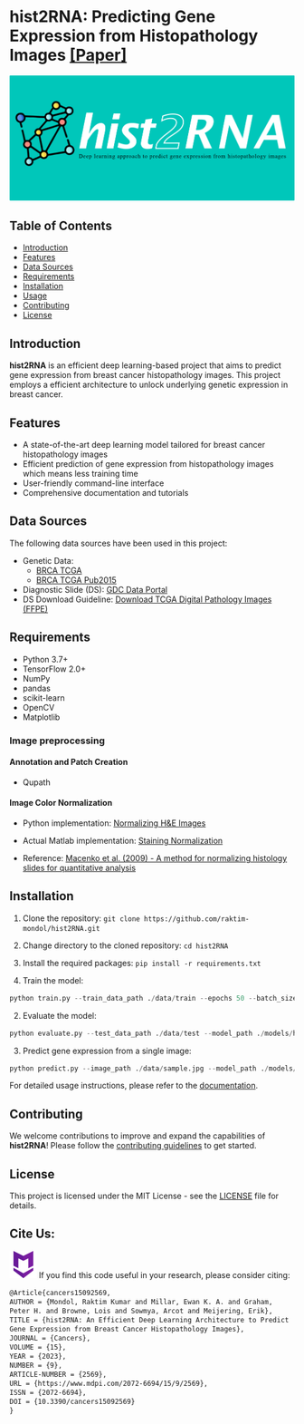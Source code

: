 # hist2RNA: Predicting Gene Expression from Histopathology Images [[Paper]](https://www.mdpi.com/2072-6694/15/9/2569)

![hist2RNA banner](https://github.com/raktim-mondol/hist2RNA/blob/main/banner_hist2RNA_updated.png)

## Table of Contents
- [Introduction](#introduction)
- [Features](#features)
- [Data Sources](#data-sources)
- [Requirements](#requirements)
- [Installation](#installation)
- [Usage](#usage)
- [Contributing](#contributing)
- [License](#license)

## Introduction

**hist2RNA** is an efficient deep learning-based project that aims to predict gene expression from breast cancer histopathology images. This project employs a efficient architecture to unlock underlying genetic expression in breast cancer.

## Features

- A state-of-the-art deep learning model tailored for breast cancer histopathology images
- Efficient prediction of gene expression from histopathology images which means less training time
- User-friendly command-line interface
- Comprehensive documentation and tutorials

## Data Sources

The following data sources have been used in this project:

- Genetic Data:
  - [BRCA TCGA](http://www.cbioportal.org/study/summary?id=brca_tcga)
  - [BRCA TCGA Pub2015](http://www.cbioportal.org/study/summary?id=brca_tcga_pub2015)
- Diagnostic Slide (DS): [GDC Data Portal](https://portal.gdc.cancer.gov/)
- DS Download Guideline: [Download TCGA Digital Pathology Images (FFPE)](http://www.andrewjanowczyk.com/download-tcga-digital-pathology-images-ffpe/)

## Requirements

- Python 3.7+
- TensorFlow 2.0+
- NumPy
- pandas
- scikit-learn
- OpenCV
- Matplotlib

### Image preprocessing

#### Annotation and Patch Creation

- Qupath

#### Image Color Normalization

- Python implementation: [Normalizing H&E Images](https://github.com/bnsreenu/python_for_microscopists/blob/master/122_normalizing_HnE_images.py)

- Actual Matlab implementation: [Staining Normalization](https://github.com/mitkovetta/staining-normalization/blob/master/normalizeStaining.m)

- Reference: [Macenko et al. (2009) - A method for normalizing histology slides for quantitative analysis](http://wwwx.cs.unc.edu/~mn/sites/default/files/macenko2009.pdf)

## Installation

1. Clone the repository:
```git clone https://github.com/raktim-mondol/hist2RNA.git``` 

2. Change directory to the cloned repository:
```cd hist2RNA```

3. Install the required packages:
```pip install -r requirements.txt```
  
  
1. Train the model:
```python
python train.py --train_data_path ./data/train --epochs 50 --batch_size 32
```

2. Evaluate the model:
```python
python evaluate.py --test_data_path ./data/test --model_path ./models/hist2RNA_model.h5
```

3. Predict gene expression from a single image:
```python
python predict.py --image_path ./data/sample.jpg --model_path ./models/hist2RNA_model.h5
```


For detailed usage instructions, please refer to the [documentation](./DOCUMENTATION.md).

## Contributing

We welcome contributions to improve and expand the capabilities of **hist2RNA**! Please follow the [contributing guidelines](./CONTRIBUTING.md) to get started.

## License

This project is licensed under the MIT License - see the [LICENSE](./LICENSE) file for details.

## Cite Us: 
![alt text](https://github.com/adam-p/markdown-here/raw/master/src/common/images/icon48.png "Logo Title Text 1")
If you find this code useful in your research, please consider citing:
```
@Article{cancers15092569,
AUTHOR = {Mondol, Raktim Kumar and Millar, Ewan K. A. and Graham, Peter H. and Browne, Lois and Sowmya, Arcot and Meijering, Erik},
TITLE = {hist2RNA: An Efficient Deep Learning Architecture to Predict Gene Expression from Breast Cancer Histopathology Images},
JOURNAL = {Cancers},
VOLUME = {15},
YEAR = {2023},
NUMBER = {9},
ARTICLE-NUMBER = {2569},
URL = {https://www.mdpi.com/2072-6694/15/9/2569},
ISSN = {2072-6694},
DOI = {10.3390/cancers15092569}
}
```


